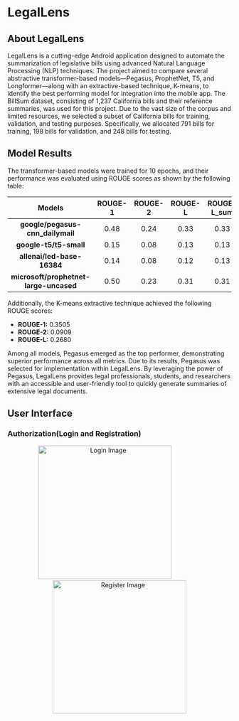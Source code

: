 # LegalLens

## About LegalLens

LegalLens is a cutting-edge Android application designed to automate the summarization of legislative bills using advanced Natural Language Processing (NLP) techniques. The project aimed to compare several abstractive transformer-based models—Pegasus, ProphetNet, T5, and Longformer—along with an extractive-based technique, K-means, to identify the best performing model for integration into the mobile app. 
The BillSum dataset, consisting of 1,237 California bills and their reference summaries, was used for this project. Due to the vast size of the corpus and limited resources, we selected a subset of California bills for training, validation, and testing purposes. Specifically, we allocated 791 bills for training, 198 bills for validation, and 248 bills for testing. 

## Model Results

The transformer-based models were trained for 10 epochs, and their performance was evaluated using ROUGE scores as shown by the following table:

| Models                                  | ROUGE-1 | ROUGE-2 | ROUGE-L | ROUGE-L_sum |
| :---:                                   | :---:   | :---:   | :---:   | :---:       |
| **google/pegasus-cnn_dailymail**        | 0.48    | 0.24    | 0.33    | 0.33        |
| **google-t5/t5-small**                  | 0.15    | 0.08    | 0.13    | 0.13        |
| **allenai/led-base-16384**              | 0.14    | 0.08    | 0.12    | 0.13        |
| **microsoft/prophetnet-large-uncased**  | 0.50    | 0.23    | 0.31    | 0.31        |

Additionally, the K-means extractive technique achieved the following ROUGE scores:
-	**ROUGE-1:** 0.3505
-	**ROUGE-2:** 0.0909
-	**ROUGE-L:** 0.2680
  
Among all models, Pegasus emerged as the top performer, demonstrating superior performance across all metrics. Due to its results, Pegasus was selected for implementation within LegalLens. By leveraging the power of Pegasus, LegalLens provides legal professionals, students, and researchers with an accessible and user-friendly tool to quickly generate summaries of extensive legal documents. 

## User Interface

### Authorization(Login and Registration)

<p align="center">
  <img src="https://github.com/user-attachments/assets/d3b1e30b-c806-4d3b-a787-2d81b1422dca" alt="Login Image" width="300";"/>
  &nbsp;&nbsp;&nbsp;&nbsp;&nbsp;&nbsp;&nbsp;&nbsp;&nbsp;&nbsp;&nbsp;&nbsp;&nbsp;&nbsp;&nbsp;&nbsp;
  <img src="https://github.com/user-attachments/assets/82a7429a-74c7-43be-ac66-d908af3b7d93" alt="Register Image" width="300";"/>
</p>










